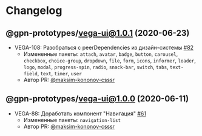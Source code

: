 # Changelog

<!-- insert-new-changelog-here -->
## @gpn-prototypes/vega-ui@1.0.1 (2020-06-23)

* VEGA-108: Разобраться с peerDependencies из дизайн-системы [#82](https://github.com/gpn-prototypes/vega-ui/pull/82)
   * Измененные пакеты: `attach`, `avatar`, `badge`, `button`, `carousel`, `checkbox`, `choice-group`, `dropdown`, `file`, `form`, `icons`, `informer`, `loader`, `logo`, `modal`, `progress-spin`, `radio`, `snack-bar`, `switch`, `tabs`, `text-field`, `text`, `timer`, `user`
   * Автор PR: [@maksim-kononov-csssr](https://github.com/maksim-kononov-csssr)

## @gpn-prototypes/vega-ui@1.0.0 (2020-06-11)

* VEGA-88: Доработать компонент "Навигация" [#61](https://github.com/gpn-prototypes/vega-ui/pull/61)
   * Измененные пакеты: `navigation-list`
   * Автор PR: [@maksim-kononov-csssr](https://github.com/maksim-kononov-csssr)

